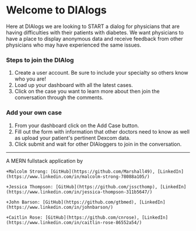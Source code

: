 # Welcome to DIAlogs

Here at DIAlogs we are looking to START a dialog for physicians that are having difficulties with their patients with diabetes. We want physicians to have a place to display anonymous data and receive feedback from other physicians who may have experienced the same issues.

### Steps to join the DIAlog
1. Create a user account. Be sure to include your specialty so others know who you are!
2. Load up your dashboard with all the latest cases.
3. Click on the case you want to learn more about then join the conversation through the comments.

### Add your own case
1. From your dashboard click on the Add Case button. 
2. Fill out the form with information that other doctors need to know as well as upload your patient's pertinent Dexcom data.
3. Click submit and wait for other DIAloggers to join in the conversation.

---

A MERN fullstack application by 
	
	+Malcolm Strong: [GitHub](https://github.com/Marshall49), [LinkedIn](https://www.linkedin.com/in/malcolm-strong-78088a105/)
	
	+Jessica Thompson: [GitHub](https://github.com/jsscthomp), [LinkedIn](https://www.linkedin.com/in/jessica-thompson-311b5647/)
	
	+John Barson: [GitHub](https://github.com/gtbmed), [LinkedIn](https://www.linkedin.com/in/johnbarson/)
	
	+Caitlin Rose: [GitHub](https://github.com/cnrose), [LinkedIn](https://www.linkedin.com/in/caitlin-rose-86552a54/)


